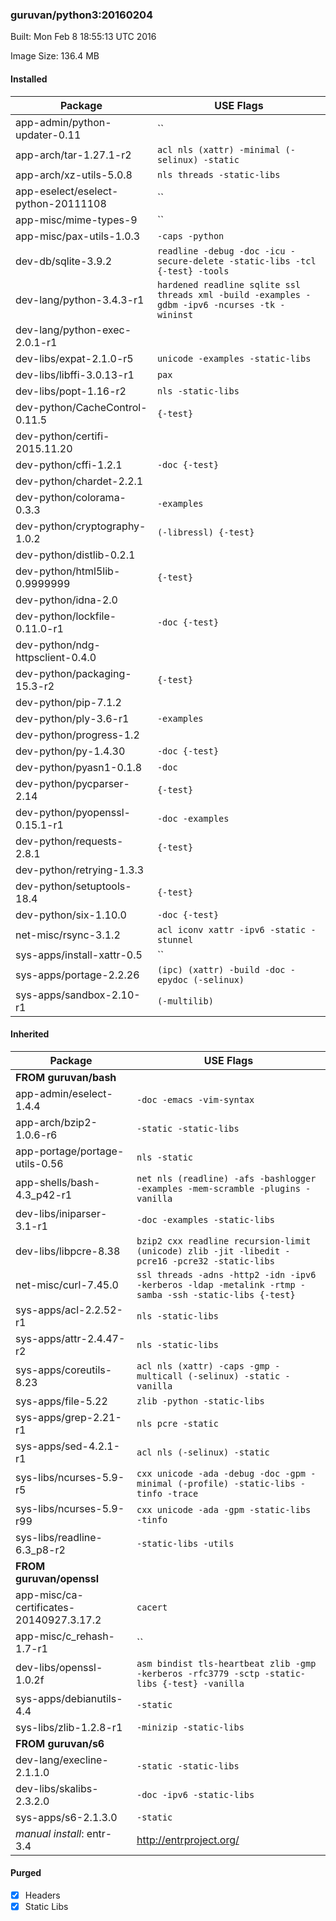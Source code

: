 ### guruvan/python3:20160204
Built: Mon Feb  8 18:55:13 UTC 2016

Image Size: 136.4 MB
#### Installed
Package | USE Flags
--------|----------
app-admin/python-updater-0.11 | ``
app-arch/tar-1.27.1-r2 | `acl nls (xattr) -minimal (-selinux) -static`
app-arch/xz-utils-5.0.8 | `nls threads -static-libs`
app-eselect/eselect-python-20111108 | ``
app-misc/mime-types-9 | ``
app-misc/pax-utils-1.0.3 | `-caps -python`
dev-db/sqlite-3.9.2 | `readline -debug -doc -icu -secure-delete -static-libs -tcl {-test} -tools`
dev-lang/python-3.4.3-r1 | `hardened readline sqlite ssl threads xml -build -examples -gdbm -ipv6 -ncurses -tk -wininst`
dev-lang/python-exec-2.0.1-r1 | ` `
dev-libs/expat-2.1.0-r5 | `unicode -examples -static-libs`
dev-libs/libffi-3.0.13-r1 | `pax`
dev-libs/popt-1.16-r2 | `nls -static-libs`
dev-python/CacheControl-0.11.5 | `{-test}`
dev-python/certifi-2015.11.20 | ` `
dev-python/cffi-1.2.1 | `-doc {-test}`
dev-python/chardet-2.2.1 | ` `
dev-python/colorama-0.3.3 | `-examples`
dev-python/cryptography-1.0.2 | `(-libressl) {-test}`
dev-python/distlib-0.2.1 | ` `
dev-python/html5lib-0.9999999 | `{-test}`
dev-python/idna-2.0 | ` `
dev-python/lockfile-0.11.0-r1 | `-doc {-test}`
dev-python/ndg-httpsclient-0.4.0 | ` `
dev-python/packaging-15.3-r2 | `{-test}`
dev-python/pip-7.1.2 | ` `
dev-python/ply-3.6-r1 | `-examples`
dev-python/progress-1.2 | ` `
dev-python/py-1.4.30 | `-doc {-test}`
dev-python/pyasn1-0.1.8 | `-doc`
dev-python/pycparser-2.14 | `{-test}`
dev-python/pyopenssl-0.15.1-r1 | `-doc -examples`
dev-python/requests-2.8.1 | `{-test}`
dev-python/retrying-1.3.3 | ` `
dev-python/setuptools-18.4 | `{-test}`
dev-python/six-1.10.0 | `-doc {-test}`
net-misc/rsync-3.1.2 | `acl iconv xattr -ipv6 -static -stunnel`
sys-apps/install-xattr-0.5 | ``
sys-apps/portage-2.2.26 | `(ipc) (xattr) -build -doc -epydoc (-selinux)`
sys-apps/sandbox-2.10-r1 | `(-multilib)`
#### Inherited
Package | USE Flags
--------|----------
**FROM guruvan/bash** |
app-admin/eselect-1.4.4 | `-doc -emacs -vim-syntax`
app-arch/bzip2-1.0.6-r6 | `-static -static-libs`
app-portage/portage-utils-0.56 | `nls -static`
app-shells/bash-4.3_p42-r1 | `net nls (readline) -afs -bashlogger -examples -mem-scramble -plugins -vanilla`
dev-libs/iniparser-3.1-r1 | `-doc -examples -static-libs`
dev-libs/libpcre-8.38 | `bzip2 cxx readline recursion-limit (unicode) zlib -jit -libedit -pcre16 -pcre32 -static-libs`
net-misc/curl-7.45.0 | `ssl threads -adns -http2 -idn -ipv6 -kerberos -ldap -metalink -rtmp -samba -ssh -static-libs {-test}`
sys-apps/acl-2.2.52-r1 | `nls -static-libs`
sys-apps/attr-2.4.47-r2 | `nls -static-libs`
sys-apps/coreutils-8.23 | `acl nls (xattr) -caps -gmp -multicall (-selinux) -static -vanilla`
sys-apps/file-5.22 | `zlib -python -static-libs`
sys-apps/grep-2.21-r1 | `nls pcre -static`
sys-apps/sed-4.2.1-r1 | `acl nls (-selinux) -static`
sys-libs/ncurses-5.9-r5 | `cxx unicode -ada -debug -doc -gpm -minimal (-profile) -static-libs -tinfo -trace`
sys-libs/ncurses-5.9-r99 | `cxx unicode -ada -gpm -static-libs -tinfo`
sys-libs/readline-6.3_p8-r2 | `-static-libs -utils`
**FROM guruvan/openssl** |
app-misc/ca-certificates-20140927.3.17.2 | `cacert`
app-misc/c_rehash-1.7-r1 | ``
dev-libs/openssl-1.0.2f | `asm bindist tls-heartbeat zlib -gmp -kerberos -rfc3779 -sctp -static-libs {-test} -vanilla`
sys-apps/debianutils-4.4 | `-static`
sys-libs/zlib-1.2.8-r1 | `-minizip -static-libs`
**FROM guruvan/s6** |
dev-lang/execline-2.1.1.0 | `-static -static-libs`
dev-libs/skalibs-2.3.2.0 | `-doc -ipv6 -static-libs`
sys-apps/s6-2.1.3.0 | `-static`
*manual install*: entr-3.4 | http://entrproject.org/
#### Purged
- [x] Headers
- [x] Static Libs
